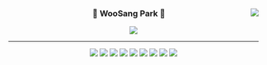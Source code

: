 <div align="center">
  
   <img align="right" src="https://github-readme-stats.vercel.app/api/top-langs/?username=sang4004&theme=dracula&exclude_repo=clone-web-scrapper,clone-zoom&hide=Procfile&layout=compact&langs_count=6"/>  
  
  ### <a>🐣 WooSang Park 🐥 </a>
  <a href="https://www.notion.so/4fa56284c508457c9709ef0cc1fd70c2"><img src="https://img.shields.io/badge/Portfolio-ffffff?style=flat-square&logo=notion&logoColor=black"/></a>
  
  ---
  
  <div>
    <img src="https://img.shields.io/badge/React-61DAFB?style=flat-square&logo=React&logoColor=white"/>
    <img src="https://img.shields.io/badge/HTML5-E34F26?style=flat-square&logo=HTML5&logoColor=white"/>
<!--     <img src="https://img.shields.io/badge/CSS3-1572B6?style=flat-square&logo=CSS3&logoColor=white"/> -->
    <img src="https://img.shields.io/badge/TypeScript-3178C6?style=flat-square&logo=TypeScript&logoColor=white"/>
    <img src="https://img.shields.io/badge/Node.js-339933?style=flat-square&logo=Node.js&logoColor=white"/>
    <img src="https://img.shields.io/badge/Express-000000?style=flat-square&logo=Express&logoColor=white"/>
    <img src="https://img.shields.io/badge/JavaScript-F7DF1E?style=flat-square&logo=JavaScript&logoColor=white"/>
    <img src="https://img.shields.io/badge/MySQL-4479A1?style=flat-square&logo=MySQL&logoColor=white"/>
    <img src="https://img.shields.io/badge/Microsoft SQL Server-CC2927?style=flat-square&logo=Microsoft SQL Server&logoColor=white"/>
    <img src="https://img.shields.io/badge/Visual Studio Code-007ACC?style=flat-square&logo=Visual Studio Code&logoColor=white"/>
  </div>
</div>

<!--
**sang4004/sang4004** is a ✨ _special_ ✨ repository because its `README.md` (this file) appears on your GitHub profile.

Here are some ideas to get you started:

- 🔭 I’m currently working on ...
- 🌱 I’m currently learning ...
- 👯 I’m looking to collaborate on ...
- 🤔 I’m looking for help with ...
- 💬 Ask me about ...
- 📫 How to reach me: ...
- 😄 Pronouns: ...
- ⚡ Fun fact: ...
-->
